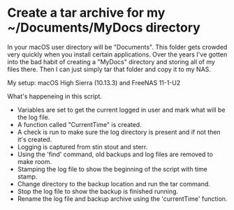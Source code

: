 # Create a tar archive for my ~/Documents/MyDocs directory

In your macOS user directory will be "Documents". This folder gets crowded very quickly when you install certain applications.
Over the years I've gotten into the bad habit of creating a "MyDocs" directory and storing all of my files there. Then I can
just simply tar that folder and copy it to my NAS.

My setup: macOS High Sierra (10.13.3) and FreeNAS 11-1-U2

What's happeneing in this script.

- Variables are set to get the current logged in user and mark what will be the log file.
- A function called "CurrentTime" is created.
- A check is run to make sure the log directory is present and if not then it's created.
- Logging is captured from stin stout and sterr.
- Using the 'find' command, old backups and log files are removed to make room.
- Stamping the log file to show the beginning of the script with time stamp.
- Change directory to the backup location and run the tar command.
- Stop the log file to show the backup is finished running.
- Rename the log file and backup archive using the 'currentTime' function.

